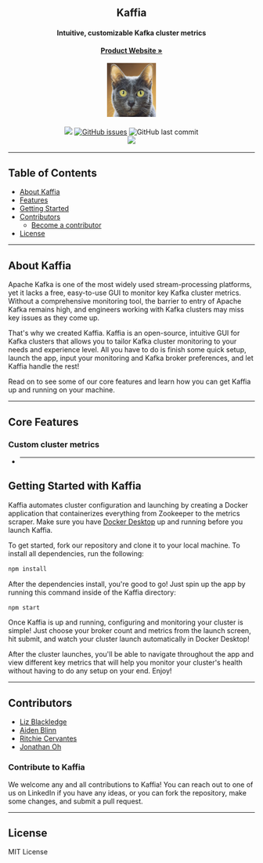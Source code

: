 <center>
  <h2 align="center">Kaffia</h2>
  <h4 align="center">Intuitive, customizable Kafka cluster metrics</h4>
  <a href=""><strong>Product Website »</strong></a>
  <br></br>
  <a href="">
    <img src="./assets/icon.jpeg" alt="Logo" width="100" height="110">
  </a>
  <br></br>
  <a href="https://github.com/oslabs-beta/kaffia"><img src="https://img.shields.io/badge/license-MIT-blue"/></a>
  <a href="https://github.com/oslabs-beta/kaffia/issues"><img alt="GitHub issues" src="https://img.shields.io/github/issues/oslabs-beta/kaffia"></a>
  <img alt="GitHub last commit" src="https://img.shields.io/github/last-commit/oslabs-beta/kaffia">
  <br>
  <a href="https://github.com/oslabs-beta/kaffia/stargazers"><img src="https://img.shields.io/github/stars/oslabs-beta/kaffia?style=social&label=Star&"/></a>
</center>

---

## Table of Contents

- [About Kaffia](#about)
- [Features](#features)
- [Getting Started](#getting-started)
- [Contributors](#contributors)
  - [Become a contributor](#contribute)
- [License](#license)

---

## <a name="about"></a> About Kaffia

Apache Kafka is one of the most widely used stream-processing platforms, yet it lacks a free, easy-to-use GUI to monitor key Kafka cluster metrics. Without a comprehensive monitoring tool, the barrier to entry of Apache Kafka remains high, and engineers working with Kafka clusters may miss key issues as they come up.

That's why we created Kaffia. Kaffia is an open-source, intuitive GUI for Kafka clusters that allows you to tailor Kafka cluster monitoring to your needs and experience level. All you have to do is finish some quick setup, launch the app, input your monitoring and Kafka broker preferences, and let Kaffia handle the rest!

Read on to see some of our core features and learn how you can get Kaffia up and running on your machine.

---

## <a name="features"></a> Core Features

### Custom cluster metrics

- ***

## <a name="getting-started"></a> Getting Started with Kaffia

Kaffia automates cluster configuration and launching by creating a Docker application that containerizes everything from Zookeeper to the metrics scraper. Make sure you have [Docker Desktop](https://www.docker.com/products/docker-desktop/) up and running before you launch Kaffia.

To get started, fork our repository and clone it to your local machine. To install all dependencies, run the following:

```sh
npm install
```

After the dependencies install, you're good to go! Just spin up the app by running this command inside of the Kaffia directory:

```sh
npm start
```

Once Kaffia is up and running, configuring and monitoring your cluster is simple! Just choose your broker count and metrics from the launch screen, hit submit, and watch your cluster launch automatically in Docker Desktop!

After the cluster launches, you'll be able to navigate throughout the app and view different key metrics that will help you monitor your cluster's health without having to do any setup on your end. Enjoy!

---

## <a name="contributors"></a> Contributors

- [Liz Blackledge](https://www.linkedin.com/in/lizblackledge01/)
- [Aiden Blinn](https://www.linkedin.com/in/aidenblinn/)
- [Ritchie Cervantes](https://www.linkedin.com/in/ritchie-cervantes/)
- [Jonathan Oh](https://www.linkedin.com/in/jonathan-oh/)

### <a name="contribute"></a> Contribute to Kaffia

We welcome any and all contributions to Kaffia! You can reach out to one of us on LinkedIn if you have any ideas, or you can fork the repository, make some changes, and submit a pull request.

---

## <a name="license"></a> License

MIT License
